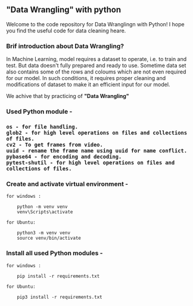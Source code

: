 <h2>"Data Wrangling" with python</h2>

Welcome to the code repository for Data Wranglingn with Python! I hope you find the useful code for data cleaning heare.

<h3>Brif introduction about Data Wrangling?</h3>

<p>In Machine Learning, model requires a dataset to operate, i.e. to train and test. But data doesn't fully prepared and ready to use. Sometime data set also contains some of the rows and coloums which are not even required for our model.
In such conditions, it requires proper cleaning and modifications of dataset to make it an efficient input for our model.</p>
We achive that by practicing of <b>"Data Wrangling"</b>

<h3>Used Python module - <h3>

    os - for file handling.
    glob2 - for high level operations on files and collections of files.
    cv2 - To get frames from video.
    uuid - rename the frame name using uuid for name conflict.
    pybase64 - for encoding and decoding.
    pytest-shutil - for high level operations on files and collections of files.

<h3>Create and activate virtual environment -</h3>

    for windows :

        python -m venv venv
        venv\Scripts\activate

    for Ubuntu:

        python3 -m venv venv
        source venv/bin/activate

<h3>Install all used Python modules -</h3>

    for windows :

        pip install -r requirements.txt

    for Ubuntu:

        pip3 install -r requirements.txt
